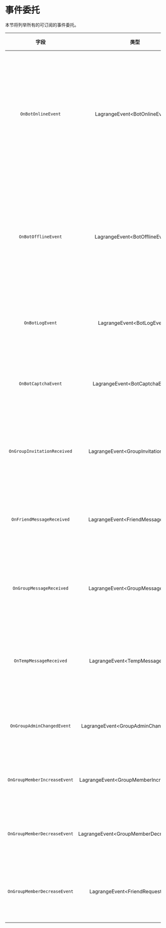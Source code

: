 # 事件委托

本节将列举所有的可订阅的事件委托。

|             字段             |                   类型                    |                  描述                  |
| :--------------------------: | :---------------------------------------: | :------------------------------------: |
|      `OnBotOnlineEvent`      |      LagrangeEvent\<BotOnlineEvent>?      | Bot 上线时触发,可用于监控是否登录成功  |
|     `OnBotOfflineEvent`      |     LagrangeEvent\<BotOfflineEvent>?      | Bot 下线时触发,可用于监控 Bot 是否掉线 |
|       `OnBotLogEvent`        |       LagrangeEvent\<BotLogEvent>?        |             日志产生时触发             |
|     `OnBotCaptchaEvent`      |     LagrangeEvent\<BotCaptchaEvent>?      |          Bot 需要验证码时触发          |
| `OnGroupInvitationReceived`  |   LagrangeEvent\<GroupInvitationEvent>?   |          Bot 被邀请入群时触发          |
|  `OnFriendMessageReceived`   |    LagrangeEvent\<FriendMessageEvent>?    |           收到私聊消息时触发           |
|   `OnGroupMessageReceived`   |    LagrangeEvent\<GroupMessageEvent>?     |           收到群聊消息时触发           |
|   `OnTempMessageReceived`    |     LagrangeEvent\<TempMessageEvent>?     |          收到群临时消息时触发          |
|  `OnGroupAdminChangedEvent`  |  LagrangeEvent\<GroupAdminChangedEvent>?  |             群管变更时触发             |
| `OnGroupMemberIncreaseEvent` | LagrangeEvent\<GroupMemberIncreaseEvent>? |             有人入群时触发             |
| `OnGroupMemberDecreaseEvent` | LagrangeEvent\<GroupMemberDecreaseEvent>? |             有人退群时触发             |
| `OnGroupMemberDecreaseEvent` |    LagrangeEvent\<FriendRequestEvent>?    |            有好友申请时触发            |
